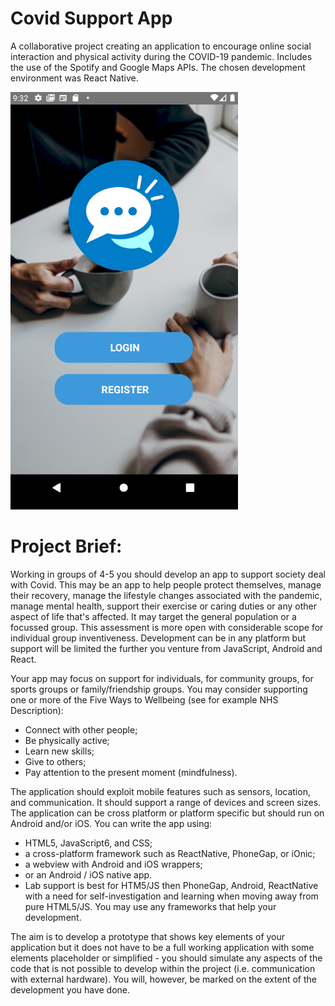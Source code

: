 # Covid Support App
A collaborative project creating an application to encourage online social interaction and physical activity during the COVID-19 pandemic. Includes the use of the Spotify and Google Maps APIs. The chosen development environment was React Native.

![Welcome Screen](/Welcome.PNG?raw=true "Welcome Screen")

# Project Brief:

Working in groups of 4-5 you should develop an app to support society deal with Covid. This may be an app to help people protect themselves, manage their recovery, manage the lifestyle changes associated with the pandemic, manage mental health, support their exercise or caring duties or any other aspect of life that's affected. It may target the general population or a focussed group. This assessment is more open with considerable scope for individual group inventiveness. Development can be in any platform but support will be limited the further you venture from JavaScript, Android and React.

Your app may focus on support for individuals, for community groups, for sports groups or family/friendship groups. You may consider supporting one or more of the Five Ways to Wellbeing (see for example NHS Description):

- Connect with other people;
- Be physically active;
- Learn new skills;
- Give to others;
- Pay attention to the present moment (mindfulness).

The application should exploit mobile features such as sensors, location, and communication. It should support a range of devices and screen sizes. The application can be cross platform or platform specific but should run on Android and/or iOS. You can write the app using:

- HTML5, JavaScript6, and CSS;
- a cross-platform framework such as ReactNative, PhoneGap, or iOnic;
- a webview with Android and iOS wrappers;
- or an Android / iOS native app.
- Lab support is best for HTM5/JS then PhoneGap, Android, ReactNative with a need for self-investigation and learning when moving away from pure HTML5/JS. You may use any frameworks that help your development.  

The aim is to develop a prototype that shows key elements of your application but it does not have to be a full working application with some elements placeholder or simplified - you should simulate any aspects of the code that is not possible to develop within the project (i.e. communication with external hardware). You will, however, be marked on the extent of the development you have done.

